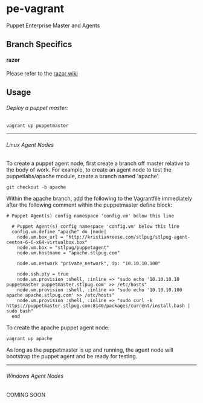 # pe-vagrant
Puppet Enterprise Master and Agents

## Branch Specifics

#### razor
Please refer to the [razor wiki](https://github.com/stlpug/pe-vagrant/wiki/razor)

## Usage
###### Deploy a puppet master:
```
vagrant up puppetmaster
```

***

###### Linux Agent Nodes
To create a puppet agent node, first create a branch off master relative to the body of work.  For example, to create an agent node to test the puppetlabs/apache module, create a branch named 'apache'.
```
git checkout -b apache
```

Within the apache branch, add the following to the Vagrantfile immediately after the following comment within the puppetmaster define block:

`# Puppet Agent(s) config namespace 'config.vm' below this line`

```
  # Puppet Agent(s) config namespace 'config.vm' below this line
  config.vm.define "apache" do |node|
    node.vm.box_url = "http://kristianreese.com/stlpug/stlpug-agent-centos-6-6-x64-virtualbox.box"
    node.vm.box = "stlpug/puppetagent"
    node.vm.hostname = "apache.stlpug.com"

    node.vm.network "private_network", ip: "10.10.10.100"

    node.ssh.pty = true
    node.vm.provision :shell, :inline => "sudo echo '10.10.10.10  puppetmaster puppetmaster.stlpug.com' >> /etc/hosts"
    node.vm.provision :shell, :inline => "sudo echo '10.10.10.100  apache apache.stlpug.com' >> /etc/hosts"
    node.vm.provision :shell, :inline => "sudo curl -k https://puppetmaster.stlpug.com:8140/packages/current/install.bash | sudo bash"
  end
```

To create the apache puppet agent node:
```
vagrant up apache
```

As long as the puppetmaster is up and running, the agent node will bootstrap the puppet agent and be ready for testing.

***

###### Windows Agent Nodes
COMING SOON
